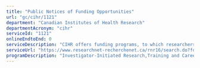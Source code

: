 ```yaml
---
title: "Public Notices of Funding Opportunities"
url: "gc/cihr/1121"
department: "Canadian Institutes of Health Research"
departmentAcronym: "cihr"
serviceId: "1121"
onlineEndtoEnd: 0
serviceDescription: "CIHR offers funding programs, to which researchers or trainees may apply to request financial support for health research and/or health research training. Notice of upcoming funding opportunities are communicated through the CIHR website in a searchable database and in electronic news bulletins by email."
serviceUrl: "https://www.researchnet-recherchenet.ca/rnr16/search.do?fodAgency=CIHR&fodLanguage=E&view=currentOpps"
programDescription: "Investigator-Initiated Research,Training and Career Support,Research in Priority Areas"
---
```

